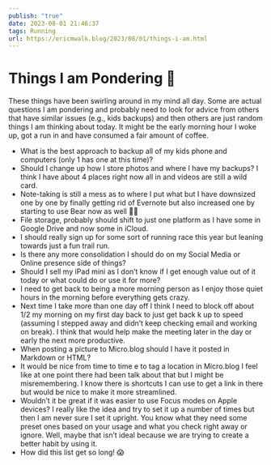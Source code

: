 ```yaml
---
publish: "true"
date: 2023-08-01 21:46:37
tags: Running
url: https://ericmwalk.blog/2023/08/01/things-i-am.html
---
```


# Things I am Pondering 🤔

These things have been swirling around in my mind all day. Some are actual questions I am pondering and probably need to look for advice from others that have similar issues (e.g., kids backups) and then others are just random things I am thinking about today. It might be the early morning hour I woke up, got a run in and have consumed a fair amount of coffee.

- What is the best approach to backup all of my kids phone and computers (only 1 has one at this time)?
- Should I change up how I store photos and where I have my backups? I think I have about 4 places right now all in and videos are still a wild card.
- Note-taking is still a mess as to where I put what but I have downsized one by one by finally getting rid of Evernote but also increased one by starting to use Bear now as well 🤦‍♂️
- File storage, probably should shift to just one platform as I have some in Google Drive and now some in iCloud.
- I should really sign up for some sort of running race this year but leaning towards just a fun trail run.
- Is there any more consolidation I should do on my Social Media or Online presence side of things?
- Should I sell my iPad mini as I don’t know if I get enough value out of it today or what could do or use it for more?
- I need to get back to being a more morning person as I enjoy those quiet hours in the morning before everything gets crazy.
- Next time I take more than one day off I think I need to block off about 1/2 my morning on my first day back to just get back k up to speed (assuming I stepped away and didn’t keep checking email and working on break). I think that would help make the meeting later in the day or early the next more productive.
- When posting a picture to Micro.blog should I have it posted in Markdown or HTML?
- It would be nice from time to time e to tag a location in Micro.blog I feel like at one point there had been talk about that but I might be misremembering. I know there is shortcuts I can use to get a link in there but would be nice to make it more streamlined.
- Wouldn’t it be great if it was easier to use Focus modes on Apple devices? I really like the idea and try to set it up a number of times but then I am never sure I set it upright. You know what they need some preset ones based on your usage and what you check right away or ignore. Well, maybe that isn’t ideal because we are trying to create a better habit by using it.
- How did this list get so long! 😱
